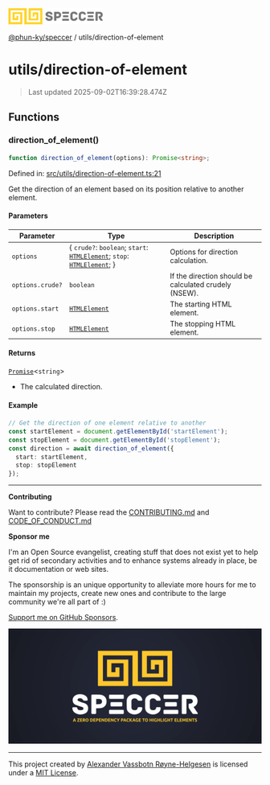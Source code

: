 <div><img alt="SPECCER logo" src="https://raw.githubusercontent.com/phun-ky/speccer/main/public/logo-speccer-horizontal-colored-package.svg?raw=true" style="max-height:32px;"/></div>

[@phun-ky/speccer](../README.md) / utils/direction-of-element

# utils/direction-of-element

> Last updated 2025-09-02T16:39:28.474Z

## Functions

### direction_of_element()

```ts
function direction_of_element(options): Promise<string>;
```

Defined in:
[src/utils/direction-of-element.ts:21](https://github.com/phun-ky/speccer/blob/main/src/utils/direction-of-element.ts#L21)

Get the direction of an element based on its position relative to another
element.

#### Parameters

| Parameter        | Type                                                                                                                                                                                        | Description                                           |
| ---------------- | ------------------------------------------------------------------------------------------------------------------------------------------------------------------------------------------- | ----------------------------------------------------- |
| `options`        | { `crude?`: `boolean`; `start`: [`HTMLElement`](https://developer.mozilla.org/docs/Web/API/HTMLElement); `stop`: [`HTMLElement`](https://developer.mozilla.org/docs/Web/API/HTMLElement); } | Options for direction calculation.                    |
| `options.crude?` | `boolean`                                                                                                                                                                                   | If the direction should be calculated crudely (NSEW). |
| `options.start`  | [`HTMLElement`](https://developer.mozilla.org/docs/Web/API/HTMLElement)                                                                                                                     | The starting HTML element.                            |
| `options.stop`   | [`HTMLElement`](https://developer.mozilla.org/docs/Web/API/HTMLElement)                                                                                                                     | The stopping HTML element.                            |

#### Returns

[`Promise`](https://developer.mozilla.org/docs/Web/JavaScript/Reference/Global_Objects/Promise)<`string`>

- The calculated direction.

#### Example

```ts
// Get the direction of one element relative to another
const startElement = document.getElementById('startElement');
const stopElement = document.getElementById('stopElement');
const direction = await direction_of_element({
  start: startElement,
  stop: stopElement
});
```

---

**Contributing**

Want to contribute? Please read the
[CONTRIBUTING.md](https://github.com/phun-ky/speccer/blob/main/CONTRIBUTING.md)
and
[CODE_OF_CONDUCT.md](https://github.com/phun-ky/speccer/blob/main/CODE_OF_CONDUCT.md)

**Sponsor me**

I'm an Open Source evangelist, creating stuff that does not exist yet to help
get rid of secondary activities and to enhance systems already in place, be it
documentation or web sites.

The sponsorship is an unique opportunity to alleviate more hours for me to
maintain my projects, create new ones and contribute to the large community
we're all part of :)

[Support me on GitHub Sponsors](https://github.com/sponsors/phun-ky).

![Speccer banner, with logo and slogan: A zero dependency package to annotate or highlight elements](https://github.com/phun-ky/speccer/blob/main/public/speccer-banner.png?raw=true)

---

This project created by [Alexander Vassbotn Røyne-Helgesen](http://phun-ky.net)
is licensed under a [MIT License](https://choosealicense.com/licenses/mit/).
